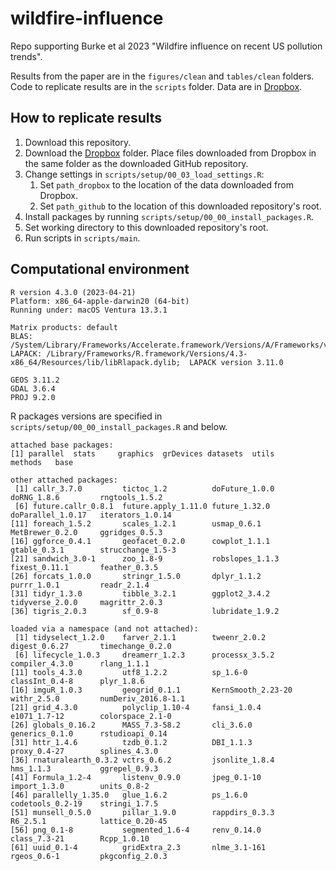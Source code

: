 # wildfire-influence
Repo supporting Burke et al 2023 "Wildfire influence on recent US pollution trends".

Results from the paper are in the `figures/clean` and `tables/clean` folders. Code to replicate results are in the `scripts` folder. Data are in [Dropbox](https://www.dropbox.com/sh/3zz7ri3uzc5uf6t/AAAcwLegWlEkA31EkDXuEPZna?dl=0).

## How to replicate results
1. Download this repository.
2. Download the [Dropbox](https://www.dropbox.com/sh/3zz7ri3uzc5uf6t/AAAcwLegWlEkA31EkDXuEPZna?dl=0) folder. Place files downloaded from Dropbox in the same folder as the downloaded GitHub repository.
3. Change settings in `scripts/setup/00_03_load_settings.R`:
    1. Set `path_dropbox` to the location of the data downloaded from Dropbox.
    2. Set `path_github` to the location of this downloaded repository's root.
4. Install packages by running `scripts/setup/00_00_install_packages.R`.
5. Set working directory to this downloaded repository's root.
6. Run scripts in `scripts/main`.

## Computational environment
```
R version 4.3.0 (2023-04-21)
Platform: x86_64-apple-darwin20 (64-bit)
Running under: macOS Ventura 13.3.1

Matrix products: default
BLAS:   /System/Library/Frameworks/Accelerate.framework/Versions/A/Frameworks/vecLib.framework/Versions/A/libBLAS.dylib 
LAPACK: /Library/Frameworks/R.framework/Versions/4.3-x86_64/Resources/lib/libRlapack.dylib;  LAPACK version 3.11.0

GEOS 3.11.2
GDAL 3.6.4
PROJ 9.2.0
```

R packages versions are specified in `scripts/setup/00_00_install_packages.R` and below.
```
attached base packages:
[1] parallel  stats     graphics  grDevices datasets  utils     methods   base     

other attached packages:
 [1] callr_3.7.0         tictoc_1.2          doFuture_1.0.0      doRNG_1.8.6         rngtools_1.5.2     
 [6] future.callr_0.8.1  future.apply_1.11.0 future_1.32.0       doParallel_1.0.17   iterators_1.0.14   
[11] foreach_1.5.2       scales_1.2.1        usmap_0.6.1         MetBrewer_0.2.0     ggridges_0.5.3     
[16] ggforce_0.4.1       geofacet_0.2.0      cowplot_1.1.1       gtable_0.3.1        strucchange_1.5-3  
[21] sandwich_3.0-1      zoo_1.8-9           robslopes_1.1.3     fixest_0.11.1       feather_0.3.5      
[26] forcats_1.0.0       stringr_1.5.0       dplyr_1.1.2         purrr_1.0.1         readr_2.1.4        
[31] tidyr_1.3.0         tibble_3.2.1        ggplot2_3.4.2       tidyverse_2.0.0     magrittr_2.0.3     
[36] tigris_2.0.3        sf_0.9-8            lubridate_1.9.2    

loaded via a namespace (and not attached):
 [1] tidyselect_1.2.0    farver_2.1.1        tweenr_2.0.2        digest_0.6.27       timechange_0.2.0   
 [6] lifecycle_1.0.3     dreamerr_1.2.3      processx_3.5.2      compiler_4.3.0      rlang_1.1.1        
[11] tools_4.3.0         utf8_1.2.2          sp_1.6-0            classInt_0.4-8      plyr_1.8.6         
[16] imguR_1.0.3         geogrid_0.1.1       KernSmooth_2.23-20  withr_2.5.0         numDeriv_2016.8-1.1
[21] grid_4.3.0          polyclip_1.10-4     fansi_1.0.4         e1071_1.7-12        colorspace_2.1-0   
[26] globals_0.16.2      MASS_7.3-58.2       cli_3.6.0           generics_0.1.0      rstudioapi_0.14    
[31] httr_1.4.6          tzdb_0.1.2          DBI_1.1.3           proxy_0.4-27        splines_4.3.0      
[36] rnaturalearth_0.3.2 vctrs_0.6.2         jsonlite_1.8.4      hms_1.1.3           ggrepel_0.9.3      
[41] Formula_1.2-4       listenv_0.9.0       jpeg_0.1-10         import_1.3.0        units_0.8-2        
[46] parallelly_1.35.0   glue_1.6.2          ps_1.6.0            codetools_0.2-19    stringi_1.7.5      
[51] munsell_0.5.0       pillar_1.9.0        rappdirs_0.3.3      R6_2.5.1            lattice_0.20-45    
[56] png_0.1-8           segmented_1.6-4     renv_0.14.0         class_7.3-21        Rcpp_1.0.10        
[61] uuid_0.1-4          gridExtra_2.3       nlme_3.1-161        rgeos_0.6-1         pkgconfig_2.0.3    
```

